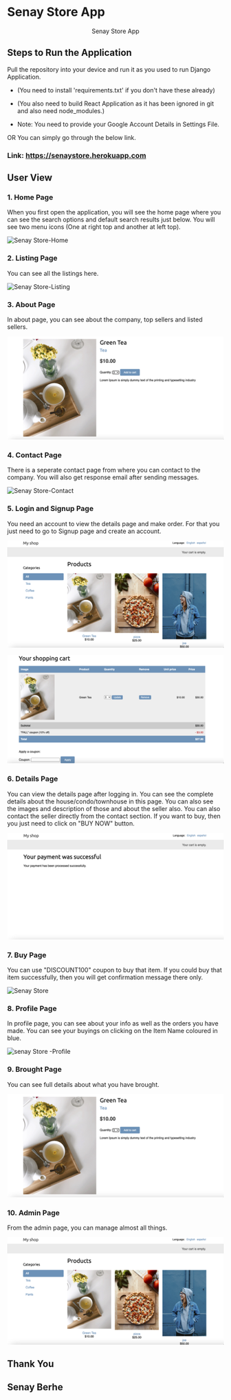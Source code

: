 # Senay Store App

<p align="center">
  Senay Store App
</p>



## Steps to Run the Application

Pull the repository into your device and run it as you used to run Django Application.

-   (You need to install 'requirements.txt' if you don't have these already)

-   (You also need to build React Application as it has been ignored in git and also need node_modules.)

-   Note: You need to provide your Google Account Details in Settings File.

OR You can simply go through the below link.

### Link: https://senaystore.herokuapp.com

## User View

### 1. Home Page

When you first open the application, you will see the home page where you can see the search options and default search results just below. You will see two menu icons (One at right top and another at left top).

![Senay Store-Home](img.png)

### 2. Listing Page

You can see all the listings here.

![Senay Store-Listing](img1.png)

### 3. About Page

In about page, you can see about the company, top sellers and listed sellers.

![Senay Store-About](img2.png)

### 4. Contact Page

There is a seperate contact page from where you can contact to the company. You will also get response email after sending messages.

![Senay Store-Contact]('img3.png')

### 5. Login and Signup Page

You need an account to view the details page and make order. For that you just need to go to Signup page and create an account.



![Senay Store -Signup](img4.png)

![senay store -Login](img5.png)

### 6. Details Page

You can view the details page after logging in. You can see the complete details about the house/condo/townhouse in this page. You can also see the images and description of those and about the seller also. You can also contact the seller directly from the contact section.
If you want to buy, then you just need to click on "BUY NOW" button.

![senay Store-Home](img6.png)

### 7. Buy Page

You can use "DISCOUNT100" coupon to buy that item. If you could buy that item successfully, then you will get confirmation message there only.

![Senay Store](img.png)

### 8. Profile Page

In profile page, you can see about your info as well as the orders you have made. You can see your buyings on clicking on the Item Name coloured in blue.

![senay Store -Profile](img3.png)

### 9. Brought Page

You can see full details about what you have brought.

![Senay Store](img2.png)

### 10. Admin Page

From the admin page, you can manage almost all things.

![Senay Store - Admin](img4.png)

## Thank You

## Senay Berhe

